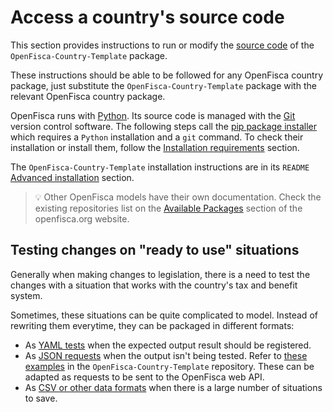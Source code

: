# Access a country's source code

This section provides instructions to run or modify the [source code](https://github.com/openfisca/country-template) of the `OpenFisca-Country-Template` package.

These instructions should be able to be followed for any OpenFisca country package, just substitute the `OpenFisca-Country-Template` package with the relevant OpenFisca country package.

OpenFisca runs with [Python](https://www.python.org/). Its source code is managed with the [Git](https://git-scm.com) version control software. The following steps call the [pip package installer](https://pypi.org/project/pip/) which requires a `Python` installation and a `git` command. To check their installation or install them, follow the [Installation requirements](installation-requirements.md) section.

The `OpenFisca-Country-Template` installation instructions are in its `README` [Advanced installation](https://github.com/openfisca/country-template#b-advanced-installation-git-clone) section.

> 💡 Other OpenFisca models have their own documentation. Check the existing repositories list on the [Available Packages](https://openfisca.org/en/packages/) section of the openfisca.org website.

## Testing changes on "ready to use" situations

Generally when making changes to legislation, there is a need to test the changes with a situation that works with the country's tax and benefit system.

Sometimes, these situations can be quite complicated to model. Instead of rewriting them everytime, they can be packaged in different formats:

* As [YAML tests](./../coding-the-legislation/writing_yaml_tests.md) when the expected output result should be registered.
* As [JSON requests](./../openfisca-web-api/input-output-data.md#describing-the-situation) when the output isn't being tested. Refer to [these examples](https://github.com/openfisca/country-template/tree/main/openfisca_country_template/situation_examples) in the `OpenFisca-Country-Template` repository. These can be adapted as requests to be sent to the OpenFisca web API.
* As [CSV or other data formats](./../simulate/run-simulation.md#data) when there is a large number of situations to save.

